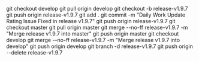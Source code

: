 git checkout develop
git pull origin develop
git checkout -b release-v1.9.7
git push origin release-v1.9.7
git add .
git commit -m "Daily Work Update Rating Issue Fixed in release v1.9.7"
git push origin release-v1.9.7
git checkout master
git pull origin master
git merge --no-ff release-v1.9.7 -m "Merge release v1.9.7 into master"
git push origin master
git checkout develop
git merge --no-ff release-v1.9.7 -m "Merge release v1.9.7 into develop"
git push origin develop
git branch -d release-v1.9.7
git push origin --delete release-v1.9.7
